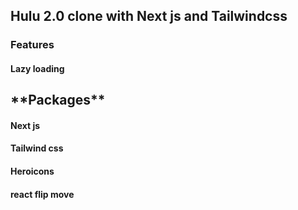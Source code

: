 ## Hulu 2.0 clone with Next js and Tailwindcss

### Features

#### Lazy loading

## \***\*Packages\*\***

#### Next js

#### Tailwind css

#### Heroicons

#### react flip move

